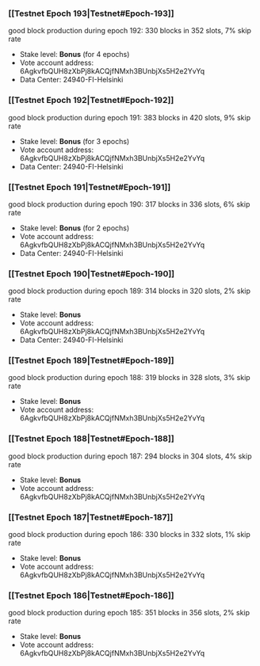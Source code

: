 ### [[Testnet Epoch 193|Testnet#Epoch-193]]
good block production during epoch 192: 330 blocks in 352 slots, 7% skip rate
* Stake level: **Bonus** (for 4 epochs)
* Vote account address: 6AgkvfbQUH8zXbPj8kACQjfNMxh3BUnbjXs5H2e2YvYq
* Data Center: 24940-FI-Helsinki
### [[Testnet Epoch 192|Testnet#Epoch-192]]
good block production during epoch 191: 383 blocks in 420 slots, 9% skip rate
* Stake level: **Bonus** (for 3 epochs)
* Vote account address: 6AgkvfbQUH8zXbPj8kACQjfNMxh3BUnbjXs5H2e2YvYq
* Data Center: 24940-FI-Helsinki
### [[Testnet Epoch 191|Testnet#Epoch-191]]
good block production during epoch 190: 317 blocks in 336 slots, 6% skip rate
* Stake level: **Bonus** (for 2 epochs)
* Vote account address: 6AgkvfbQUH8zXbPj8kACQjfNMxh3BUnbjXs5H2e2YvYq
* Data Center: 24940-FI-Helsinki
### [[Testnet Epoch 190|Testnet#Epoch-190]]
good block production during epoch 189: 314 blocks in 320 slots, 2% skip rate
* Stake level: **Bonus**
* Vote account address: 6AgkvfbQUH8zXbPj8kACQjfNMxh3BUnbjXs5H2e2YvYq
* Data Center: 24940-FI-Helsinki
### [[Testnet Epoch 189|Testnet#Epoch-189]]
good block production during epoch 188: 319 blocks in 328 slots, 3% skip rate
* Stake level: **Bonus**
* Vote account address: 6AgkvfbQUH8zXbPj8kACQjfNMxh3BUnbjXs5H2e2YvYq
### [[Testnet Epoch 188|Testnet#Epoch-188]]
good block production during epoch 187: 294 blocks in 304 slots, 4% skip rate
* Stake level: **Bonus**
* Vote account address: 6AgkvfbQUH8zXbPj8kACQjfNMxh3BUnbjXs5H2e2YvYq
### [[Testnet Epoch 187|Testnet#Epoch-187]]
good block production during epoch 186: 330 blocks in 332 slots, 1% skip rate
* Stake level: **Bonus**
* Vote account address: 6AgkvfbQUH8zXbPj8kACQjfNMxh3BUnbjXs5H2e2YvYq
### [[Testnet Epoch 186|Testnet#Epoch-186]]
good block production during epoch 185: 351 blocks in 356 slots, 2% skip rate
* Stake level: **Bonus**
* Vote account address: 6AgkvfbQUH8zXbPj8kACQjfNMxh3BUnbjXs5H2e2YvYq